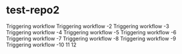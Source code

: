 # test-repo2

Triggering workflow
Triggering workflow -2 
Triggering workflow -3
Triggering workflow -4
Triggering workflow -5
Triggering workflow -6
Triggering workflow -7
Triggering workflow -8
Triggering workflow -9
Triggering workflow -10 11 12
